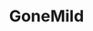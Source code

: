 ---
title: GoneMild
crosslinks:
- Pervertians
- gonewild
- myult1mateischarging
- emmaculate
- GoodSiren
- GirlsWearingVS
- MakeUpFetish
- PennysLittleSecret
- prettylapkitty
- sadcringe
- xray
- PetiteGoneWild
- kendalljenner
- ghettoglamourshots
- FullBackPanties
- gifsthatendtoosoon
- ArtGW
- dancegavindance
- Upshorts
---